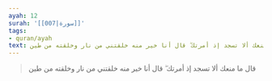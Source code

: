```yaml
---
ayah: 12
surah: '[[007|سورة]]'
tags:
- quran/ayah
text: قال ما منعك ألا تسجد إذ أمرتك ۖ قال أنا خير منه خلقتني من نار وخلقته من طين
---
```

> قال ما منعك ألا تسجد إذ أمرتك ۖ قال أنا خير منه خلقتني من نار وخلقته من طين
